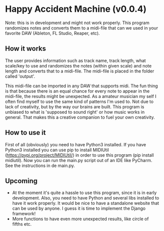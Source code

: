 # Happy Accident Machine (v0.0.4)

Note: this is in development and might not work properly.
This program randomizes notes and converts them to a midi-file that can we used in your favorite DAW (Ableton, FL Studio, Reaper, etc).


## How it works

The user provides information such as track name, track length, what scale/key to use and randomizes the notes (within given scale) 
and note length and converts that to a midi-file. The midi-file is placed in the folder called 'output'.

This midi-file can be imported in any DAW that supports midi. The fun thing is that because there is an equal chance for every note to appear
in the midi-file, the results might be unexpected. As a amateur musician my self I often find myself to use the same kind of patterns I'm used to.
Not due to lack of creativity, but by the way our brains are built. This program is unbiased to what is 'supposed to sound right' or how music works
in general. That makes this a creative companion to fuel your own creativity.


## How to use it
First of all (obviously) you need to have Python3 installed.
If you have Python3 installed you can use pip to install MIDIUtil (https://pypi.org/project/MIDIUtil/) in order to use this program (pip install midiutil).
Now you can run the main.py script out of an IDE like PyCharm. See the instructions in de main.py.


## Upcoming

* At the moment it's quite a hassle to use this program, since it is in early development. Also, you need to have Python and several libs
installed to have it work properly. It would be nice to have a standalone website that can be used by anyone. I guess it is time to 
implement the Django framework!
* More functions to have even more unexpected results, like circle of fifths etc.
